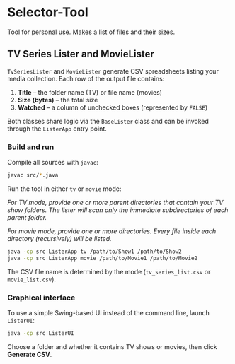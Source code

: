 # Selector-Tool

Tool for personal use. Makes a list of files and their sizes.

## TV Series Lister and MovieLister

`TvSeriesLister` and `MovieLister` generate CSV spreadsheets listing your
media collection. Each row of the output file contains:

1. **Title** – the folder name (TV) or file name (movies)
2. **Size (bytes)** – the total size
3. **Watched** – a column of unchecked boxes (represented by `FALSE`)

Both classes share logic via the `BaseLister` class and can be invoked through
the `ListerApp` entry point.

### Build and run

Compile all sources with `javac`:

```bash
javac src/*.java
```

Run the tool in either `tv` or `movie` mode:

*For TV mode, provide one or more parent directories that contain your TV show
folders. The lister will scan only the immediate subdirectories of each parent
folder.*

*For movie mode, provide one or more directories. Every file inside each
directory (recursively) will be listed.*

```bash
java -cp src ListerApp tv /path/to/Show1 /path/to/Show2
java -cp src ListerApp movie /path/to/Movie1 /path/to/Movie2
```

The CSV file name is determined by the mode (`tv_series_list.csv` or
`movie_list.csv`).

### Graphical interface

To use a simple Swing-based UI instead of the command line, launch
`ListerUI`:

```bash
java -cp src ListerUI
```

Choose a folder and whether it contains TV shows or movies, then click
**Generate CSV**.
